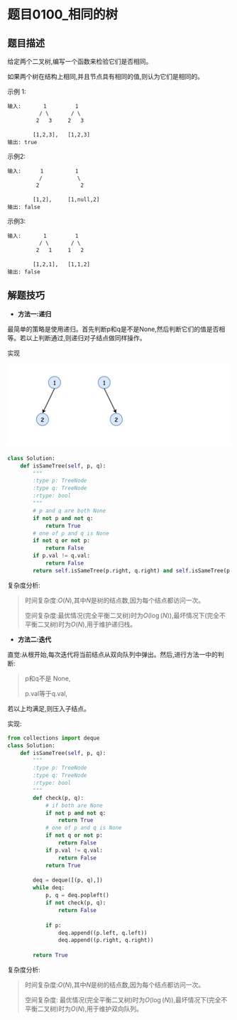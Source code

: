 # 题目0100_相同的树

## 题目描述

给定两个二叉树,编写一个函数来检验它们是否相同。

如果两个树在结构上相同,并且节点具有相同的值,则认为它们是相同的。

示例 1:

```
输入:       1         1
          / \       / \
         2   3     2   3

        [1,2,3],   [1,2,3]
输出: true
```

示例2:

```
输入:      1          1
          /           \
         2             2

        [1,2],     [1,null,2]
输出: false
```

示例3:

```
输入:       1         1
          / \       / \
         2   1     1   2

        [1,2,1],   [1,1,2]
输出: false
```

## 解题技巧

* **方法一:递归**

最简单的策略是使用递归。首先判断p和q是不是None,然后判断它们的值是否相等。若以上判断通过,则递归对子结点做同样操作。

实现

![](images/same_tree.gif)

```python
class Solution:
    def isSameTree(self, p, q):
        """
        :type p: TreeNode
        :type q: TreeNode
        :rtype: bool
        """    
        # p and q are both None
        if not p and not q:
            return True
        # one of p and q is None
        if not q or not p:
            return False
        if p.val != q.val:
            return False
        return self.isSameTree(p.right, q.right) and self.isSameTree(p.left, q.left)
```

复杂度分析:

> 时间复杂度:$O(N)$,其中$N$是树的结点数,因为每个结点都访问一次。
> 
> 空间复杂度:最优情况(完全平衡二叉树)时为$O(\log(N))$,最坏情况下(完全不平衡二叉树)时为${O}(N)$,用于维护递归栈。

* **方法二:迭代**

直觉:从根开始,每次迭代将当前结点从双向队列中弹出。然后,进行方法一中的判断:

> p和q不是 None,
> 
> p.val等于q.val,

若以上均满足,则压入子结点。

实现:

```python
from collections import deque
class Solution:
    def isSameTree(self, p, q):
        """
        :type p: TreeNode
        :type q: TreeNode
        :rtype: bool
        """    
        def check(p, q):
            # if both are None
            if not p and not q:
                return True
            # one of p and q is None
            if not q or not p:
                return False
            if p.val != q.val:
                return False
            return True
        
        deq = deque([(p, q),])
        while deq:
            p, q = deq.popleft()
            if not check(p, q):
                return False
            
            if p:
                deq.append((p.left, q.left))
                deq.append((p.right, q.right))
                    
        return True
```

复杂度分析:

> 时间复杂度:$O(N)$,其中$N$是树的结点数,因为每个结点都访问一次。
> 
> 空间复杂度: 最优情况(完全平衡二叉树)时为$O(\log(N))$,最坏情况下(完全不平衡二叉树)时为${O}(N)$,用于维护双向队列。